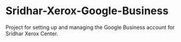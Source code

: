 # Sridhar-Xerox-Google-Business
Project for setting up and managing the Google Business account for Sridhar Xerox Center.
